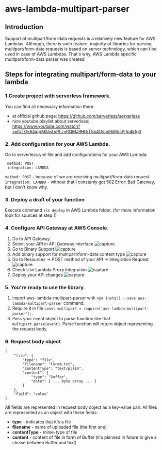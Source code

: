 # aws-lambda-multipart-parser
## Introduction
Support of multipart/form-data requests is a relatively new feature for AWS Lambdas. 
Although, there is such feature, majority of libraries for parsing multipart/form-data requests is based on server technology, which can't be used in case of AWS Lambdas. That's why, AWS Lambda specific multipart/form-data parser was created.
## Steps for integrating multipart/form-data to your lambda
### 1.Create project with serverless framework.
You can find all necessary information there:
  - at official github page: https://github.com/serverless/serverless
  - nice youtube playlist about serverless: https://www.youtube.com/watch?v=lUTGk64jppM&list=PLzvRQMJ9HDiT5b4OsmIBiMbsPjfp4kfg3
### 2. Add configuration for your AWS Lambda.
Go to serverless.yml file and add configurations for your AWS Lambda:
  ```
   method: POST
   integration: LAMBDA
  ```
`method: POST` - because of we are receiving multipart/form-data request.
`integration: LAMBDA` - without that I constanly got 502 Error: Bad Gateway, but I don't know why.
### 3. Deploy a draft of your function
Execute command `sls deploy` in AWS Lambda folder. (for more information look for sources at step 1)
### 4. Configure API Gateway at AWS Console.
1. Go to API Gateway.
2. Select your API in API Gateway interface
![capture](https://user-images.githubusercontent.com/20258226/33311015-d7901538-d423-11e7-84d8-73b8cff51b42.PNG)
3. Go to Binary Support
![capture](https://user-images.githubusercontent.com/20258226/33311137-21b6006e-d424-11e7-95ad-52c4883ee106.PNG)
4. Add binary support for multipart/form-data content type
![capture](https://user-images.githubusercontent.com/20258226/33311182-4540cf8c-d424-11e7-8a81-df23d6f52c6e.PNG)
5. Go to Resources -> POST method of your API -> Integration Request
![capture](https://user-images.githubusercontent.com/20258226/33311472-324188d0-d425-11e7-9930-86fbad3db181.PNG)
6. Check Use Lambda Proxy Integration
![capture](https://user-images.githubusercontent.com/20258226/33311533-57ea733a-d425-11e7-8297-485045c8959e.PNG)
7. Deploy your API changes
![capture](https://user-images.githubusercontent.com/20258226/33311608-9cf019a8-d425-11e7-881f-874577a6c4e2.PNG)
### 5. You're ready to use the library.
1. Import aws-lambda-multipart-parser with `npm install --save aws-lambda-multipart-parser` command.
2. Require it in file `const multipart = require('aws-lambda-multipart-parser');`.
3. Pass your event object to parse function like that `multipart.parse(event)`. Parse function will return object representing the request body.
### 6. Request body object
```
{
    "file": {
        "type": "file",
        "filename": "lorem.txt",
        "contentType": "text/plain",
        "content": {
            "type": "Buffer",
            "data": [ ... byte array ... ]
        }
    },
    "field": "value"
}
```
All fields are represented in request body object as a key-value pair.
All files are represented as an object with these fields:
  - __type__ - indicates that it's a file
  - __filename__ - name of uploaded file (the first one)
  - __contentType__ - mime-type of file
  - __content__ - content of file in form of Buffer (it's planned in future to give a choise between Buffer and text)
